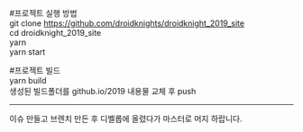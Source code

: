 #프로젝트 실행 방법  
git clone https://github.com/droidknights/droidknight_2019_site  
cd droidknight_2019_site  
yarn  
yarn start  

#프로젝트 빌드  
yarn build  
생성된 빌드폴더를 github.io/2019 내용물 교체 후 push  

---
이슈 만들고 브렌치 만든 후 디벨롭에 올렸다가 마스터로 머지 하랍니다.
